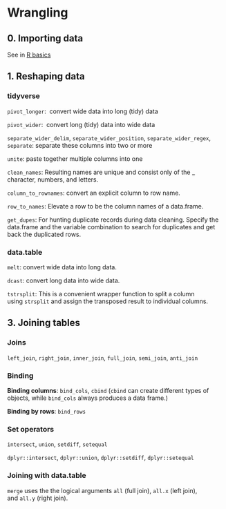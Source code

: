 # Wrangling

## 0. Importing data

See in [R basics](01-R_Basics)

## 1. Reshaping data

### tidyverse

`pivot_longer`:  convert wide data into long (tidy) data

`pivot_wider`:  convert long (tidy) data into wide data

`separate_wider_delim`, `separate_wider_position`, `separate_wider_regex`, `separate`: separate these columns into two or more

`unite`: paste together multiple columns into one

`clean_names`: Resulting names are unique and consist only of the _ character, numbers, and letters.

`column_to_rownames`: convert an explicit column to row name.

`row_to_names`: Elevate a row to be the column names of a data.frame.

`get_dupes`: For hunting duplicate records during data cleaning. Specify the data.frame and the variable combination to search for duplicates and get back the duplicated rows.

### data.table

`melt`: convert wide data into long data.

`dcast`: convert long data into wide data.

`tstrsplit`: This is a convenient wrapper function to split a column using `strsplit` and assign the transposed result to individual columns.


## 3. Joining tables

### Joins

`left_join`, `right_join`, `inner_join`, `full_join`, `semi_join`, `anti_join`

### Binding

**Binding columns**: `bind_cols`, `cbind` (`cbind` can create different types of objects, while `bind_cols` always produces a data frame.)

**Binding by rows**: `bind_rows`

### Set operators

`intersect`, `union`, `setdiff`, `setequal`

`dplyr::intersect`, `dplyr::union`, `dplyr::setdiff`, `dplyr::setequal`

### Joining with data.table

`merge` uses the the logical arguments `all` (full join), `all.x` (left join), and `all.y` (right join).